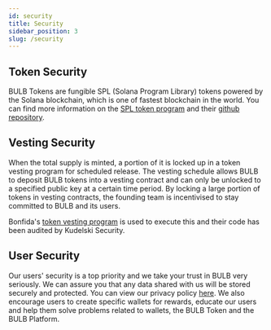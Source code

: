 ```yaml
---
id: security
title: Security
sidebar_position: 3
slug: /security
---
```


## Token Security

BULB Tokens are fungible SPL (Solana Program Library) tokens powered by the Solana blockchain, which is one of fastest blockchain in the world. You can find more information on the [SPL token program](https://spl.solana.com/token) and their [github repository](https://github.com/solana-labs/solana-program-library/tree/master/token).

## Vesting Security

When the total supply is minted, a portion of it is locked up in a token vesting program for scheduled release. The vesting schedule allows BULB to deposit BULB tokens into a vesting contract and can only be unlocked to a specified public key at a certain time period. By locking a large portion of tokens in vesting contracts, the founding team is incentivised to stay committed to BULB and its users.

Bonfida's [token vesting program](https://github.com/Bonfida/token-vesting) is used to execute this and their code has been audited by Kudelski Security.

## User Security

Our users' security is a top priority and we take your trust in BULB very seriously. We can assure you that any data shared with us will be stored securely and protected. You can view our privacy policy [here](/privacy). We also encourage users to create specific wallets for rewards, educate our users and help them solve problems related to wallets, the BULB Token and the BULB Platform. 
